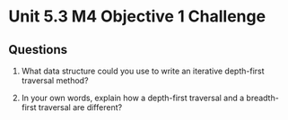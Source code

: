 # Unit 5.3 M4 Objective 1 Challenge

## Questions

1. What data structure could you use to write an iterative depth-first traversal method?

2. In your own words, explain how a depth-first traversal and a breadth-first traversal are different?